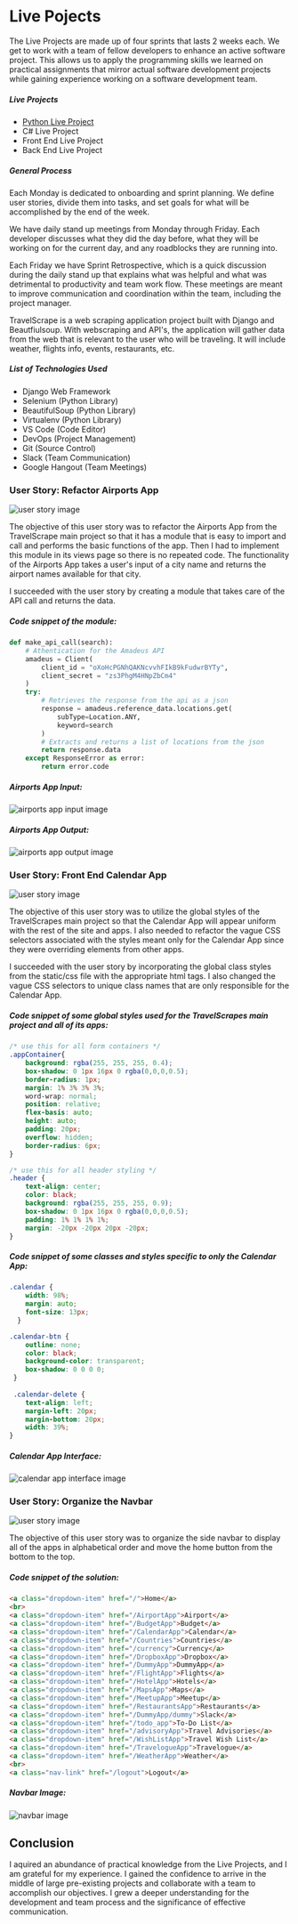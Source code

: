 # Live Pojects

The Live Projects are made up of four sprints that lasts 2 weeks each. We get to work with a team of fellow developers to enhance an active software project. This allows us to apply the programming skills we learned on practical assignments that mirror actual software development projects while gaining experience working on a software development team.

##### Live Projects
- [Python Live Project](python)
- C# Live Project
- Front End Live Project
- Back End Live Project

##### General Process

Each Monday is dedicated to onboarding and sprint planning. We define user stories, divide them into tasks, and set goals for what will be accomplished by the end of the week.

We have daily stand up meetings from Monday through Friday. Each developer discusses what they did the day before, what they will be working on for the current day, and any roadblocks they are running into.

Each Friday we have Sprint Retrospective, which is a quick discussion during the daily stand up that explains what was helpful and what was detrimental to productivity and team work flow. These meetings are meant to improve communication and coordination within the team, including the project manager.

<span id="python"></span>

TravelScrape is a web scraping application project built with Django and Beautfiulsoup. With webscraping and API's, the application will gather data from the web that is relevant to the user who will be traveling. It will include weather, flights info, events, restaurants, etc.

##### List of Technologies Used
- Django Web Framework
- Selenium (Python Library)
- BeautifulSoup (Python Library)
- Virtualenv (Python Library)
- VS Code (Code Editor)
- DevOps (Project Management)
- Git (Source Control)
- Slack (Team Communication)
- Google Hangout (Team Meetings)

### User Story: Refactor Airports App

![user story image](pyLiveProjectImg/story1.0.png)

The objective of this user story was to refactor the Airports App from the TravelScrape main project so that it has a module that is easy to import and call and performs the basic functions of the app. Then I had to implement this module in its views page so there is no repeated code. The functionality of the Airports App takes a user's input of a city name and returns the airport names available for that city.

I succeeded with the user story by creating a module that takes care of the API call and returns the data.

##### Code snippet of the module:
```python
def make_api_call(search):
    # Athentication for the Amadeus API
    amadeus = Client(
        client_id = "oXoHcPGNhQAKNcvvhFIkB9kFudwrBYTy", 
        client_secret = "zs3PhgM4HNpZbCm4"
    )
    try:
        # Retrieves the response from the api as a json
        response = amadeus.reference_data.locations.get( 
            subType=Location.ANY,
            keyword=search
        )
        # Extracts and returns a list of locations from the json
        return response.data 
    except ResponseError as error:
        return error.code
```

##### Airports App Input:
![airports app input image](pyLiveProjectImg/story1.1.png)

##### Airports App Output:
![airports app output image](pyLiveProjectImg/story1.2.png)

### User Story: Front End Calendar App

![user story image](pyLiveProjectImg/story2.0.png)

The objective of this user story was to utilize the global styles of the TravelScrapes main project so that the Calendar App will appear uniform with the rest of the site and apps. I also needed to refactor the vague CSS selectors associated with the styles meant only for the Calendar App since they were overriding elements from other apps.

I succeeded with the user story by incorporating the global class styles from the static/css file with the appropriate html tags. I also changed the vague CSS selectors to unique class names that are only responsible for the Calendar App.

##### Code snippet of some global styles used for the TravelScrapes main project and all of its apps:
```css
/* use this for all form containers */
.appContainer{
    background: rgba(255, 255, 255, 0.4);
    box-shadow: 0 1px 16px 0 rgba(0,0,0,0.5);
    border-radius: 1px;
    margin: 1% 3% 3% 3%;
    word-wrap: normal;
    position: relative;
    flex-basis: auto;
    height: auto;
    padding: 20px;
    overflow: hidden;
    border-radius: 6px;
}

/* use this for all header styling */
.header {
    text-align: center;
    color: black;
    background: rgba(255, 255, 255, 0.9);
    box-shadow: 0 1px 16px 0 rgba(0,0,0,0.5);
    padding: 1% 1% 1% 1%;
    margin: -20px -20px 20px -20px;
}
```

##### Code snippet of some classes and styles specific to only the Calendar App:
```css
.calendar {
    width: 98%;
    margin: auto;
    font-size: 13px;
  }

.calendar-btn {
    outline: none;
    color: black;
    background-color: transparent;
    box-shadow: 0 0 0 0;
 }
 
 .calendar-delete {
    text-align: left;
    margin-left: 20px;
    margin-bottom: 20px;
    width: 39%;
}
```

##### Calendar App Interface:
![calendar app interface image](pyLiveProjectImg/story2.1.png)

### User Story: Organize the Navbar

![user story image](pyLiveProjectImg/story3.0.png)

The objective of this user story was to organize the side navbar to display all of the apps in alphabetical order and move the home button from the bottom to the top.

##### Code snippet of the solution:
```html
<a class="dropdown-item" href="/">Home</a>
<br>
<a class="dropdown-item" href="/AirportApp">Airport</a>
<a class="dropdown-item" href="/BudgetApp">Budget</a>
<a class="dropdown-item" href="/CalendarApp">Calendar</a>
<a class="dropdown-item" href="/Countries">Countries</a>
<a class="dropdown-item" href="/currency">Currency</a>
<a class="dropdown-item" href="/DropboxApp">Dropbox</a> 
<a class="dropdown-item" href="/DummyApp">DummyApp</a>
<a class="dropdown-item" href="/FlightApp">Flights</a>
<a class="dropdown-item" href="/HotelApp">Hotels</a>
<a class="dropdown-item" href="/MapsApp">Maps</a>
<a class="dropdown-item" href="/MeetupApp">Meetup</a>
<a class="dropdown-item" href="/RestaurantsApp">Restaurants</a>
<a class="dropdown-item" href="/DummyApp/dummy">Slack</a>
<a class="dropdown-item" href="/todo_app">To-Do List</a>
<a class="dropdown-item" href="/advisoryApp">Travel Advisories</a>
<a class="dropdown-item" href="/WishListApp">Travel Wish List</a>
<a class="dropdown-item" href="/TravelogueApp">Travelogue</a>
<a class="dropdown-item" href="/WeatherApp">Weather</a>
<br>
<a class="nav-link" href="/logout">Logout</a>
```

##### Navbar Image:
![navbar image](pyLiveProjectImg/story3.1.png)

## Conclusion

I aquired an abundance of practical knowledge from the Live Projects, and I am grateful for my experience. I gained the confidence to arrive in the middle of large pre-existing projects and collaborate with a team to accomplish our objectives. I grew a deeper understanding for the development and team process and the significance of effective communication.
